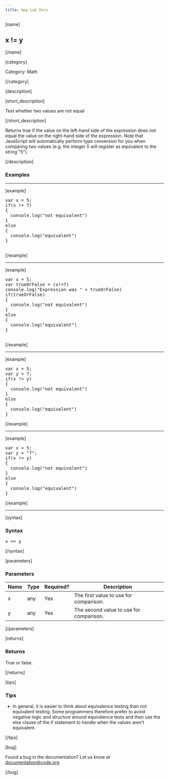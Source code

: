 ```yaml
---
title: App Lab Docs
---
```


[name]

## x != y

[/name]


[category]

Category: Math

[/category]

[description]

[short_description]

Test whether two values are not equal

[/short_description]

Returns true if the value on the left-hand side of the expression does not equal the value on the right-hand side of the expression.  Note that JavaScript will automatically perform type conversion for you when comparing two values (e.g. the integer 5 will register as equivalent to the string "5").

[/description]

### Examples
____________________________________________________

[example]

<pre>
var x = 5;
if(x != 7)
{
  console.log("not equivalent")
}
else
{
  console.log("equivalent")
}

</pre>

[/example]

____________________________________________________

[example]

<pre>
var x = 5;
var trueOrFalse = (x!=7)
console.log("Expression was " + trueOrFalse)
if(trueOrFalse)
{
  console.log("not equivalent")
}
else
{
  console.log("equivalent")
}

</pre>

[/example]

____________________________________________________
[example]

<pre>
var x = 5;
var y = 7;
if(x != y)
{
  console.log("not equivalent")
}
else
{
  console.log("equivalent")
}
</pre>

[/example]

____________________________________________________
[example]

<pre>
var x = 5;
var y = "7";
if(x != y)
{
  console.log("not equivalent")
}
else
{
  console.log("equivalent")
}
</pre>

[/example]

____________________________________________________

[syntax]

### Syntax
<pre>
x == y
</pre>

[/syntax]

[parameters]

### Parameters

| Name  | Type | Required? | Description |
|-----------------|------|-----------|-------------|
| x | any | Yes | The first value to use for comparison.  |
| y | any | Yes | The second value to use for comparison.  |

[/parameters]

[returns]

### Returns
True or false.

[/returns]

[tips]

### Tips
- In general, it is easier to think about equivalence testing than not equivalent testing.  Some programmers therefore prefer to avoid negative logic  and structure around equivalence tests and then use the else clause of the if statement to handle when the values aren't equivalent.  


[/tips]

[bug]

Found a bug in the documentation? Let us know at documentation@code.org

[/bug]
